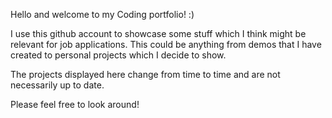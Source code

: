 Hello and welcome to my Coding portfolio! :)

I use this github account to showcase some stuff which I think might be relevant for job applications. 
This could be anything from demos that I have created to personal projects which I decide to show.

The projects displayed here change from time to time and are not necessarily up to date.

Please feel free to look around!
